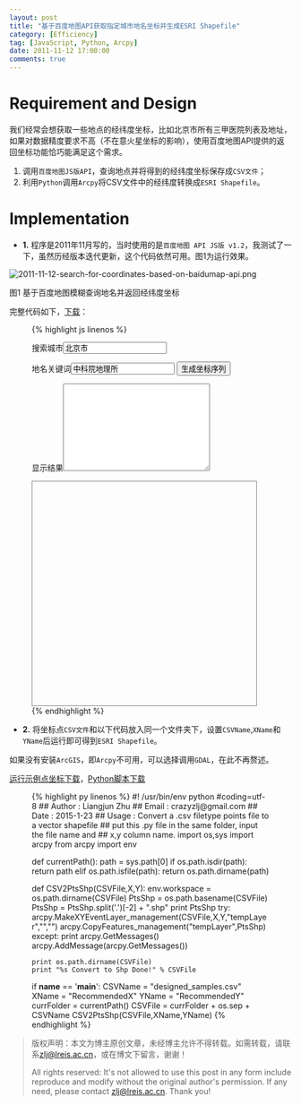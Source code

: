 ```yaml
---
layout: post
title: "基于百度地图API获取指定城市地名坐标并生成ESRI Shapefile"
category: [Efficiency]
tag: [JavaScript, Python, Arcpy]
date: 2011-11-12 17:00:00
comments: true
---
```


Requirement and Design
=====

我们经常会想获取一些地点的经纬度坐标，比如北京市所有三甲医院列表及地址，如果对数据精度要求不高（不在意火星坐标的影响），使用百度地图API提供的返回坐标功能恰巧能满足这个需求。
1. 调用`百度地图JS版API`，查询地点并将得到的经纬度坐标保存成`CSV文件`；
2. 利用`Python`调用`Arcpy`将CSV文件中的经纬度转换成`ESRI Shapefile`。

<!-- more -->

Implementation
=====

- **1.**   程序是2011年11月写的，当时使用的是`百度地图 API JS版 v1.2`，我测试了一下，虽然历经版本迭代更新，这个代码依然可用。图1为运行效果。

![2011-11-12-search-for-coordinates-based-on-baidumap-api.png](http://zhulj-blog.oss-cn-beijing.aliyuncs.com/baidu-API-search-locations/2011-11-12-search-for-coordinates-based-on-baidumap-api.png)

图1 基于百度地图模糊查询地名并返回经纬度坐标

<i class="fa fa-download fa-2x" aria-hidden="true"></i>完整代码如下，[下载](http://zhulj-blog.oss-cn-beijing.aliyuncs.com/baidu-API-search-locations/SearchForLocationCoordinateFromBaiduAPI.html)：


<figure class="lineno-container">
{% highlight js linenos %}
<!DOCTYPE HTML PUBLIC "-//W3C//DTD HTML 4.01 Transitional//EN" "http://www.w3.org/TR/html4/loose.dtd">
<html>
<head>
<title>Get Geographic Coordinates of Given Place</title>
<meta name="Author" content="Liang-Jun Zhu">
<meta name="Keywords" content="batch,geographic coordinates,fuzzy search">
<meta name="Description" content="Get geographic coordinates of given place based on Baidu Map API.">
<script type="text/javascript" src="http://api.map.baidu.com/api?v=1.2"></script>
</head>
<body>
	<P>搜索城市<input id="txtCity" type="text" value="北京市" /></n>
	<p>地名关键词<input id="txtSearch" type="text" value="中科院地理所" />
	<input type="button" value="生成坐标序列" onclick="search()" /> </n>
	<p>显示结果<textarea id="txtResult" rows="10" cols="30" value="" /></textarea>
<div id="divMap" style="width:400px;height:400px;border:solid 1px gray"></div>
	<script type="text/javascript">
	function $(id){
		return document.getElementById(id);//定义$,以便调用
	}
	var map = new BMap.Map("divMap");//创建地图
	var city=new BMap.LocalSearch(map,{renderOptions:{map:map,autoViewport:true}});
	function search(){
		$("txtResult").value=""//每次生成前清空文本域
		map.clearOverlays(); //清除地图上所有标记
		var c=$("txtCity").value;
		city.search(c);//查找城市
		var s=$("txtSearch").value;
		var ls = new BMap.LocalSearch(c);
		ls.search(s);
		var i=1;
		ls.setSearchCompleteCallback(function(rs){
			if (ls.getStatus() == BMAP_STATUS_SUCCESS){
					for(j=0;j<rs.getCurrentNumPois();j++)
					{
						var poi=rs.getPoi(j);
						map.addOverlay(new BMap.Marker(poi.point)); //如果查询到，则添加红色marker
						$("txtResult").value+= poi.title+":" +poi.point.lng+","+poi.point.lat+'\n';
					}
					if(rs.getPageIndex!=rs.getNumPages())
          {
            ls.gotoPage(i);
            i=i+1;
          }
			}});}
	</script>
</body>
</html>
{% endhighlight %}
</figure>

- **2.** 将坐标点`CSV文件`和以下代码放入同一个文件夹下，设置`CSVName`,`XName`和`YName`后运行即可得到`ESRI Shapefile`。

如果没有安装`ArcGIS`，即`Arcpy`不可用，可以选择调用`GDAL`，在此不再赘述。

<i class="fa fa-download fa-2x" aria-hidden="true"></i> [运行示例点坐标下载](http://zhulj-blog.oss-cn-beijing.aliyuncs.com/baidu-API-search-locations/designed_samples.csv)，[Python脚本下载](http://zhulj-blog.oss-cn-beijing.aliyuncs.com/baidu-API-search-locations/CSV2PtsShp.py)

<figure class="lineno-container">
{% highlight py linenos %}
#! /usr/bin/env python
#coding=utf-8
## Author : Liangjun Zhu
## Email : crazyzlj@gmail.com
## Date : 2015-1-23
## Usage : Convert a .csv filetype points file to a vector shapefile
##         put this .py file in the same folder, input the file name and 
##         x,y column name.
import os,sys
import arcpy
from arcpy import env

def currentPath():
    path = sys.path[0]
    if os.path.isdir(path):
        return path
    elif os.path.isfile(path):
        return os.path.dirname(path)

def CSV2PtsShp(CSVFile,X,Y):
    env.workspace = os.path.dirname(CSVFile)
    PtsShp = os.path.basename(CSVFile)
    PtsShp = PtsShp.split('.')[-2] + ".shp"
    print PtsShp
    try:
        arcpy.MakeXYEventLayer_management(CSVFile,X,Y,"tempLayer","","")
        arcpy.CopyFeatures_management("tempLayer",PtsShp)
    except:
        print arcpy.GetMessages()
        arcpy.AddMessage(arcpy.GetMessages())
    
    print os.path.dirname(CSVFile)
    print "%s Convert to Shp Done!" % CSVFile

if __name__ == '__main__':
    CSVName = "designed_samples.csv"
    XName = "RecommendedX"
    YName = "RecommendedY"
    currFolder = currentPath()
    CSVFile = currFolder + os.sep + CSVName
    CSV2PtsShp(CSVFile,XName,YName)
{% endhighlight %}
</figure>   


> 版权声明：本文为博主原创文章，未经博主允许不得转载。如需转载，请联系[zlj@lreis.ac.cn](zlj@lreis.ac.cn)，或在博文下留言，谢谢！
> 
> All rights reserved: It's not allowed to use this post in any form include reproduce and modify without the original author's permission. If any need, please contact [zlj@lreis.ac.cn](zlj@lreis.ac.cn). Thank you!